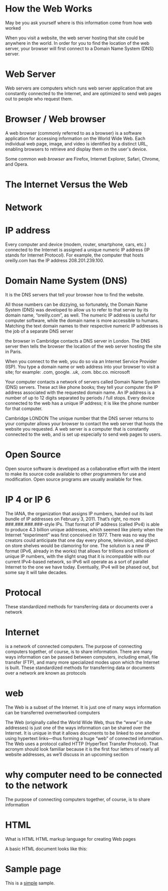 # How the Web Works
May be you ask yourself where is this information come from
how web worked 

When you visit a website, the web server hosting that site could be anywhere in the
world. In order for you to find the location of the web server, your browser will first connect
to a Domain Name System (DNS) server.

# Web Server
Web servers are computers which runs web server application that are constantly
connected to the Internet, and
are optimized to send web pages
out to people who request them.

# Browser / Web browser
A web browser (commonly referred to as a browser) is a software application for accessing information on the World Wide Web. Each individual web page, image, and video is identified by a distinct URL, enabling browsers to retrieve and display them on the user's device.

Some common *web browser* are Firefox, Internet Explorer, Safari, Chrome, and Opera.


# The Internet Versus the Web

# Network

# IP address
Every computer and device (modem, router, smartphone, cars, etc.) connected
to the Internet is assigned a unique numeric IP address (IP stands
for Internet Protocol). For example, the computer that hosts oreilly.com
has the IP address 208.201.239.100.

# Domain Name System (DNS)
It is the DNS servers that tell your
browser how to find the website.


All those numbers can be dizzying, so
fortunately, the Domain Name System (DNS) was developed to allow us to
refer to that server by its domain name, “oreilly.com”, as well. The numeric
IP address is useful for computer software, while the domain name is more
accessible to humans. Matching the text domain names to their respective
numeric IP addresses is the job of a separate DNS server

the browser in Cambridge contacts
a DNS server in London. The
DNS server then tells the
browser the location of the web
server hosting the site in Paris.

When you connect to the web,
you do so via an Internet Service
Provider (ISP). You type a
domain name or web address
into your browser to visit a site;
for example:
.com,
google.
.uk,
.com.
bbc.co.
microsoft


Your computer contacts a
network of servers called
Domain Name System (DNS)
servers. These act like phone
books; they tell your computer
the IP address associated with
the requested domain name.
An IP address is a number
of up to 12 digits separated
by periods / full stops. Every
device connected to the web
has a unique IP address; it is
like the phone number for that
computer.

Cambridge
LONDON
The unique number that the
DNS server returns to your
computer allows your browser
to contact the web server
that hosts the website you
requested. A web server is a
computer that is constantly
connected to the web, and is set
up especially to send web pages
to users.


# Open Source
Open source software is developed as
a collaborative effort with the intent
to make its source code available
to other programmers for use and
modification. Open source programs
are usually available for free.

# IP 4 or IP 6
The IANA, the organization that assigns IP numbers, handed out its last bundle of IP
addresses on February 3, 2011. That’s right, no more ###.###.###.###-style IPs. That
format of IP address (called IPv4) is able to produce 4.3 billion unique addresses,
which seemed like plenty when the Internet “experiment” was first conceived in 1977.
There was no way the creators could anticipate that one day every phone, television,
and object on store shelves would be clamoring for one.
The solution is a new IP format (IPv6, already in the works) that allows for trillions
and trillions of unique IP numbers, with the slight snag that it is incompatible with
our current IPv4-based network, so IPv6 will operate as a sort of parallel Internet to
the one we have today. Eventually, IPv4 will be phased out, but some say it will take
decades.


# Protocal
These standardized methods for
transferring data or documents over a network


# Internet
 is a network of connected computers. The purpose of connecting computers together, of course, is to share
information. There are many ways information can be passed between
computers, including email, file transfer (FTP), and many more specialized
modes upon which the Internet is built. These standardized methods for
transferring data or documents over a network are known as protocols
 
# web
The Web is a subset of the Internet. It is just one of many ways information can be transferred overnetworked computers

The Web (originally called the World Wide Web, thus the “www” in
site addresses) is just one of the ways information can be shared over the
Internet. It is unique in that it allows documents to be linked to one another
using hypertext links—thus forming a huge “web” of connected information.
The Web uses a protocol called HTTP (HyperText Transfer Protocol).
That acronym should look familiar because it is the first four letters of nearly
all website addresses, as we’ll discuss in an upcoming section

# why computer need to be connected to the network
The purpose of connecting computers together, of course, is to share
information





# HTML
What is HTML
HTML markup language for creating Web pages

A basic HTML document looks like this:



<!DOCTYPE html>
<html>
  <head>
    <title>Sample page</title>
  </head>
  <body>
    <h1>Sample page</h1>
    <p>This is a <a href="demo.html">simple</a> sample.</p>
    <!-- this is a comment -->
  </body>
</html>
